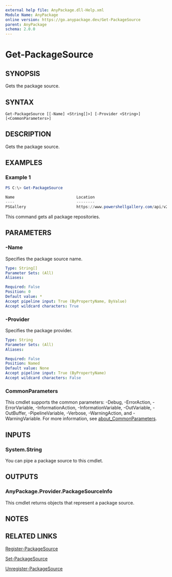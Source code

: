 ```yaml
---
external help file: AnyPackage.dll-Help.xml
Module Name: AnyPackage
online version: https://go.anypackage.dev/Get-PackageSource
parent: AnyPackage
schema: 2.0.0
---
```


# Get-PackageSource

## SYNOPSIS

Gets the package source.

## SYNTAX

```
Get-PackageSource [[-Name] <String[]>] [-Provider <String>] [<CommonParameters>]
```

## DESCRIPTION

Gets the package source.

## EXAMPLES

### Example 1

```powershell
PS C:\> Get-PackageSource

Name                           Location                                           Trusted
----                           --------                                           -------
PSGallery                      https://www.powershellgallery.com/api/v2           True
```

This command gets all package repositories.

## PARAMETERS

### -Name

Specifies the package source name.

```yaml
Type: String[]
Parameter Sets: (All)
Aliases:

Required: False
Position: 0
Default value: *
Accept pipeline input: True (ByPropertyName, ByValue)
Accept wildcard characters: True
```

### -Provider

Specifies the package provider.

```yaml
Type: String
Parameter Sets: (All)
Aliases:

Required: False
Position: Named
Default value: None
Accept pipeline input: True (ByPropertyName)
Accept wildcard characters: False
```

### CommonParameters
This cmdlet supports the common parameters: -Debug, -ErrorAction, -ErrorVariable, -InformationAction, -InformationVariable, -OutVariable, -OutBuffer, -PipelineVariable, -Verbose, -WarningAction, and -WarningVariable. For more information, see [about_CommonParameters](http://go.microsoft.com/fwlink/?LinkID=113216).

## INPUTS

### System.String

You can pipe a package source to this cmdlet.

## OUTPUTS

### AnyPackage.Provider.PackageSourceInfo

This cmdlet returns objects that represent a package source.

## NOTES

## RELATED LINKS

[Register-PackageSource](Register-PackageSource.md)

[Set-PackageSource](Set-PackageSource.md)

[Unregister-PackageSource](Unregister-PackageSource.md)
